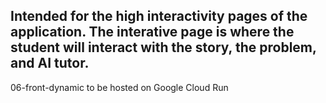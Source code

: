## Intended for the high interactivity pages of the application.   The interative page is where the student will interact with the story, the problem, and AI tutor.

06-front-dynamic to be hosted on Google Cloud Run
